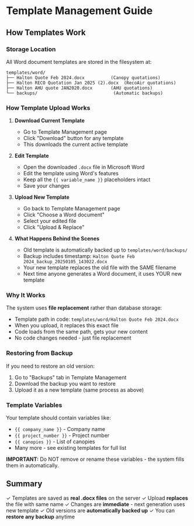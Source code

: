 # Template Management Guide

## How Templates Work

### Storage Location
All Word document templates are stored in the filesystem at:
```
templates/word/
├── Halton Quote Feb 2024.docx          (Canopy quotations)
├── Halton RECO Quotation Jan 2025 (2).docx  (RecoAir quotations)
├── Halton AHU quote JAN2020.docx       (AHU quotations)
└── backups/                             (Automatic backups)
```

### How Template Upload Works

1. **Download Current Template**
   - Go to Template Management page
   - Click "Download" button for any template
   - This downloads the current active template

2. **Edit Template**
   - Open the downloaded `.docx` file in Microsoft Word
   - Edit the template using Word's features
   - Keep all the `{{ variable_name }}` placeholders intact
   - Save your changes

3. **Upload New Template**
   - Go back to Template Management page
   - Click "Choose a Word document"
   - Select your edited file
   - Click "Upload & Replace"

4. **What Happens Behind the Scenes**
   - Old template is automatically backed up to `templates/word/backups/`
   - Backup includes timestamp: `Halton Quote Feb 2024_backup_20250105_143022.docx`
   - Your new template replaces the old file with the SAME filename
   - Next time anyone generates a Word document, it uses YOUR new template

### Why It Works

The system uses **file replacement** rather than database storage:
- Template path in code: `templates/word/Halton Quote Feb 2024.docx`
- When you upload, it replaces this exact file
- Code loads from the same path, gets your new content
- No code changes needed - just file replacement

### Restoring from Backup

If you need to restore an old version:
1. Go to "Backups" tab in Template Management
2. Download the backup you want to restore
3. Upload it as a new template (same process as above)

### Template Variables

Your template should contain variables like:
- `{{ company_name }}` - Company name
- `{{ project_number }}` - Project number
- `{{ canopies }}` - List of canopies
- Many more - see existing templates for full list

**IMPORTANT:** Do NOT remove or rename these variables - the system fills them in automatically.

## Summary

✓ Templates are saved as **real .docx files** on the server
✓ Upload **replaces** the file with same name
✓ Changes are **immediate** - next generation uses new template
✓ Old versions are **automatically backed up**
✓ You can **restore any backup** anytime
